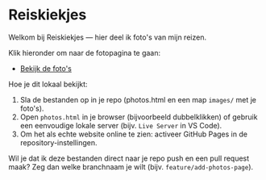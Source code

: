 # Reiskiekjes

Welkom bij Reiskiekjes — hier deel ik foto's van mijn reizen.

Klik hieronder om naar de fotopagina te gaan:

- [Bekijk de foto's](./photos.html)

Hoe je dit lokaal bekijkt:
1. Sla de bestanden op in je repo (photos.html en een map `images/` met je foto's).
2. Open `photos.html` in je browser (bijvoorbeeld dubbelklikken) of gebruik een eenvoudige lokale server (bijv. `Live Server` in VS Code).
3. Om het als echte website online te zien: activeer GitHub Pages in de repository-instellingen.

Wil je dat ik deze bestanden direct naar je repo push en een pull request maak? Zeg dan welke branchnaam je wilt (bijv. `feature/add-photos-page`). 
